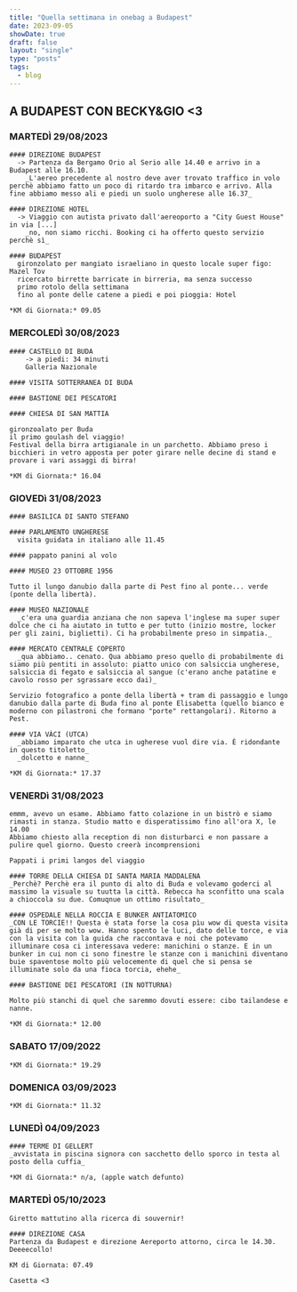 ```yaml
---
title: "Quella settimana in onebag a Budapest"
date: 2023-09-05
showDate: true
draft: false
layout: "single"
type: "posts"
tags:
  - blog
---
```


## A BUDAPEST CON BECKY&GIO <3
  ### MARTEDÌ 29/08/2023
    #### DIREZIONE BUDAPEST
      -> Partenza da Bergamo Orio al Serio alle 14.40 e arrivo in a Budapest alle 16.10.
        _L'aereo precedente al nostro deve aver trovato traffico in volo perchè abbiamo fatto un poco di ritardo tra imbarco e arrivo. Alla fine abbiamo messo ali e piedi un suolo ungherese alle 16.37_
  
    #### DIREZIONE HOTEL
      -> Viaggio con autista privato dall'aereoporto a "City Guest House" in via [...]
        _no, non siamo ricchi. Booking ci ha offerto questo servizio perchè sì_
  
    #### BUDAPEST
      gironzolato per mangiato israeliano in questo locale super figo: Mazel Tov
      ricercato birrette barricate in birreria, ma senza successo
      primo rotolo della settimana
      fino al ponte delle catene a piedi e poi pioggia: Hotel
  
    *KM di Giornata:* 09.05
  
  ### MERCOLEDÌ 30/08/2023
    #### CASTELLO DI BUDA
        -> a piedi: 34 minuti
        Galleria Nazionale
    
    #### VISITA SOTTERRANEA DI BUDA
    
    #### BASTIONE DEI PESCATORI
    
    #### CHIESA DI SAN MATTIA
    
    gironzoalato per Buda
    il primo goulash del viaggio!
    Festival della birra artigianale in un parchetto. Abbiamo preso i bicchieri in vetro apposta per poter girare nelle decine di stand e provare i vari assaggi di birra!
    
    *KM di Giornata:* 16.04
  
  ### GIOVEDì 31/08/2023
  
    #### BASILICA DI SANTO STEFANO
    
    #### PARLAMENTO UNGHERESE
      visita guidata in italiano alle 11.45
    
    #### pappato panini al volo
    
    #### MUSEO 23 OTTOBRE 1956
    
    Tutto il lungo danubio dalla parte di Pest fino al ponte... verde (ponte della libertà).
    
    #### MUSEO NAZIONALE
      _c'era una guardia anziana che non sapeva l'inglese ma super super dolce che ci ha aiutato in tutto e per tutto (inizio mostre, locker per gli zaini, biglietti). Ci ha probabilmente preso in simpatia._
    
    #### MERCATO CENTRALE COPERTO
      _qua abbiamo.. cenato. Qua abbiamo preso quello di probabilmente di siamo più pentiti in assoluto: piatto unico con salsiccia ungherese, salsiccia di fegato e salsiccia al sangue (c'erano anche patatine e cavolo rosso per sgrassare ecco dai)_
      
    Servizio fotografico a ponte della libertà + tram di passaggio e lungo danubio dalla parte di Buda fino al ponte Elisabetta (quello bianco e moderno con pilastroni che formano "porte" rettangolari). Ritorno a Pest.
    
    #### VIA VÀCI (UTCA)
      _abbiamo imparato che utca in ugherese vuol dire via. È ridondante in questo titoletto_
      _dolcetto e nanne_
  
    *KM di Giornata:* 17.37
  
  ### VENERDì 31/08/2023
    emmm, avevo un esame. Abbiamo fatto colazione in un bistrò e siamo rimasti in stanza. Studio matto e disperatissimo fino all'ora X, le 14.00
    Abbiamo chiesto alla reception di non disturbarci e non passare a pulire quel giorno. Questo creerà incomprensioni
    
    Pappati i primi langos del viaggio
  
    #### TORRE DELLA CHIESA DI SANTA MARIA MADDALENA
    _Perchè? Perchè era il punto di alto di Buda e volevamo goderci al massimo la visuale su tuutta la città. Rebecca ha sconfitto una scala a chioccola su due. Comuqnue un ottimo risultato_
  
    #### OSPEDALE NELLA ROCCIA E BUNKER ANTIATOMICO
    _CON LE TORCIE!! Questa è stata forse la cosa pìu wow di questa visita già di per se molto wow. Hanno spento le luci, dato delle torce, e via con la visita con la guida che raccontava e noi che potevamo illuminare cosa ci interessava vedere: manichini o stanze. E in un bunker in cui non ci sono finestre le stanze con i manichini diventano buie spaventose molto più velocemente di quel che si pensa se illuminate solo da una fioca torcia, ehehe_
    
    #### BASTIONE DEI PESCATORI (IN NOTTURNA)
    
    Molto più stanchi di quel che saremmo dovuti essere: cibo tailandese e nanne.
    
    *KM di Giornata:* 12.00
  
  ### SABATO 17/09/2022
  
    *KM di Giornata:* 19.29
    
  ### DOMENICA 03/09/2023
  
    *KM di Giornata:* 11.32
    
  ### LUNEDÌ 04/09/2023
  
    #### TERME DI GELLERT
    _avvistata in piscina signora con sacchetto dello sporco in testa al posto della cuffia_
  
    *KM di Giornata:* n/a, (apple watch defunto)
    
  ### MARTEDÌ 05/10/2023
  
    Giretto mattutino alla ricerca di souvernir!
    
    #### DIREZIONE CASA
    Partenza da Budapest e direzione Aereporto attorno, circa le 14.30.
    Deeeecollo!
    
    KM di Giornata: 07.49
    
    Casetta <3
